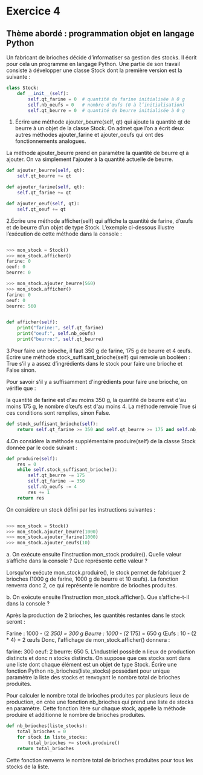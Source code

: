 # Exercice 4

## Thème abordé : programmation objet en langage Python

Un fabricant de brioches décide d’informatiser sa gestion des stocks. Il écrit pour cela un programme en langage Python. Une partie de son travail consiste à développer une classe Stock dont la première version est la suivante :

```python
class Stock:
    def __init__(self):
        self.qt_farine = 0  # quantité de farine initialisée à 0 g
        self.nb_oeufs = 0   # nombre d’œufs (0 à l’initialisation)
        self.qt_beurre = 0  # quantité de beurre initialisée à 0 g
```

1. Écrire une méthode ajouter_beurre(self, qt) qui ajoute la quantité qt de beurre à un objet de la classe Stock.
On admet que l’on a écrit deux autres méthodes ajouter_farine et ajouter_oeufs qui ont des fonctionnements analogues.

La méthode ajouter_beurre prend en paramètre la quantité de beurre qt à ajouter. On va simplement l'ajouter à la quantité actuelle de beurre.

```python
def ajouter_beurre(self, qt):
    self.qt_beurre += qt

def ajouter_farine(self, qt):
    self.qt_farine += qt

def ajouter_oeuf(self, qt):
    self.qt_oeuf += qt
```

2.Écrire une méthode afficher(self) qui affiche la quantité de farine, d’œufs et de beurre d’un objet de type Stock.
L’exemple ci-dessous illustre l’exécution de cette méthode dans la console :

```python

>>> mon_stock = Stock()
>>> mon_stock.afficher()
farine: 0
oeuf: 0
beurre: 0

>>> mon_stock.ajouter_beurre(560)
>>> mon_stock.afficher()
farine: 0
oeuf: 0
beurre: 560
```

```python

def afficher(self):
    print("farine:", self.qt_farine)
    print("oeuf:", self.nb_oeufs)
    print("beurre:", self.qt_beurre)
```

3.Pour faire une brioche, il faut 350 g de farine, 175 g de beurre et 4 œufs.
Écrire une méthode stock_suffisant_brioche(self) qui renvoie un booléen : True s’il y a assez d’ingrédients dans le stock pour faire une brioche et False sinon.

Pour savoir s'il y a suffisamment d'ingrédients pour faire une brioche, on vérifie que :

la quantité de farine est d'au moins 350 g,
la quantité de beurre est d'au moins 175 g,
le nombre d’œufs est d'au moins 4.
La méthode renvoie True si ces conditions sont remplies, sinon False.

```python
def stock_suffisant_brioche(self):
    return self.qt_farine >= 350 and self.qt_beurre >= 175 and self.nb_oeufs >= 4
```

4.On considère la méthode supplémentaire produire(self) de la classe Stock donnée par le code suivant :

```python
def produire(self):
    res = 0
    while self.stock_suffisant_brioche():
        self.qt_beurre -= 175
        self.qt_farine -= 350
        self.nb_oeufs -= 4
        res += 1
    return res
```

On considère un stock défini par les instructions suivantes :

```python

>>> mon_stock = Stock()
>>> mon_stock.ajouter_beurre(1000)
>>> mon_stock.ajouter_farine(1000)
>>> mon_stock.ajouter_oeufs(10)
```

a. On exécute ensuite l’instruction mon_stock.produire(). Quelle valeur s’affiche dans la console ? Que représente cette valeur ?

Lorsqu’on exécute mon_stock.produire(), le stock permet de fabriquer 2 brioches (1000 g de farine, 1000 g de beurre et 10 œufs). La fonction renverra donc 2, ce qui représente le nombre de brioches produites.

b. On exécute ensuite l’instruction mon_stock.afficher(). Que s’affiche-t-il dans la console ?

Après la production de 2 brioches, les quantités restantes dans le stock seront :

Farine : 1000 - (2 *350) = 300 g
Beurre : 1000 - (2* 175) = 650 g
Œufs : 10 - (2 * 4) = 2 œufs
Donc, l'affichage de mon_stock.afficher() donnera :

farine: 300
oeuf: 2
beurre: 650
5. L’industriel possède n lieux de production distincts et donc n stocks distincts.
On suppose que ces stocks sont dans une liste dont chaque élément est un objet de type Stock. Écrire une fonction Python nb_brioches(liste_stocks) possédant pour unique paramètre la liste des stocks et renvoyant le nombre total de brioches produites.

Pour calculer le nombre total de brioches produites par plusieurs lieux de production, on crée une fonction nb_brioches qui prend une liste de stocks en paramètre. Cette fonction itère sur chaque stock, appelle la méthode produire et additionne le nombre de brioches produites.

```python
def nb_brioches(liste_stocks):
    total_brioches = 0
    for stock in liste_stocks:
        total_brioches += stock.produire()
    return total_brioches
```

Cette fonction renverra le nombre total de brioches produites pour tous les stocks de la liste.
